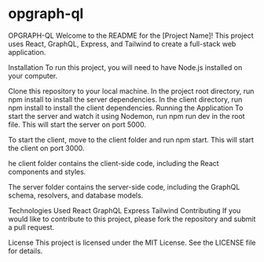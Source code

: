 # opgraph-ql
OPGRAPH-QL
Welcome to the README for the [Project Name]! This project uses React, GraphQL, Express, and Tailwind to create a full-stack web application.

Installation
To run this project, you will need to have Node.js installed on your computer.

Clone this repository to your local machine.
In the project root directory, run npm install to install the server dependencies.
In the client directory, run npm install to install the client dependencies.
Running the Application
To start the server and watch it using Nodemon, run npm run dev in the root file. This will start the server on port 5000.

To start the client, move to the client folder and run npm start. This will start the client on port 3000.

he client folder contains the client-side code, including the React components and styles.

The server folder contains the server-side code, including the GraphQL schema, resolvers, and database models.

Technologies Used
React
GraphQL
Express
Tailwind
Contributing
If you would like to contribute to this project, please fork the repository and submit a pull request.

License
This project is licensed under the MIT License. See the LICENSE file for details.




